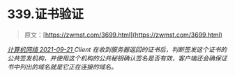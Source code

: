 <!--yml
category: 未分类
date: 0001-01-01 00:00:00
-->

# 339.证书验证

> 原文：[https://zwmst.com/3699.html](https://zwmst.com/3699.html)

   [ *计算机网络* ](https://zwmst.com/%e8%ae%a1%e7%ae%97%e6%9c%ba%e7%bd%91%e7%bb%9c)*[ <time datetime="2021-09-22T01:08:38+08:00"> 2021-09-21 </time> ](https://zwmst.com/3699.html)  Client 在收到服务器返回的证书后，判断签发这个证书的公共签发机构，并使用这个机构的公共秘钥确认签名是否有效，客户端还会确保证书中列出的域名就是它正在连接的域名。*